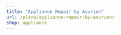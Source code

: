 ```yaml
---
title: "Appliance Repair by Asurion"
url: /plano/appliance-repair-by-asurion/
shop: appliance
---
```

